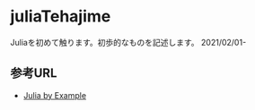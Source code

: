 # juliaTehajime
Juliaを初めて触ります。初歩的なものを記述します。
2021/02/01-

## 参考URL
* [Julia by Example](https://juliabyexample.helpmanual.io/)